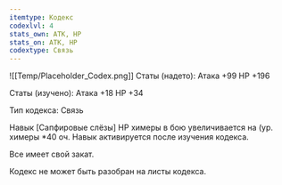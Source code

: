 ```yaml
---
itemtype: Кодекс
codexlvl: 4
stats_own: АТК, HP
stats_on: АТК, HP
codextype: Связь
---
```

![[Temp/Placeholder_Codex.png]]
Статы (надето):
Атака +99
HP +196

Статы (изучено):
Атака +18
HP +34

Тип кодекса: Связь


Навык
[Сапфировые слёзы] HP химеры в бою увеличивается на (ур. химеры \*40 оч. Навык активируется после изучения кодекса.

Все имеет свой закат.

Кодекс не может быть разобран на листы кодекса.
